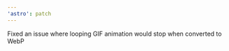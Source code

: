 ```yaml
---
'astro': patch
---
```


Fixed an issue where looping GIF animation would stop when converted to WebP
